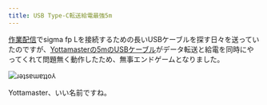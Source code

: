 ```yaml
---
title: USB Type-C転送給電最強5m
---
```

[作業配信](https://www.youtube.com/c/r7kamura)でsigma fp Lを接続するための長いUSBケーブルを探す日々を送っていたのですが、[Yottamasterの5mのUSBケーブル](https://www.amazon.co.jp/dp/B09Y1BY75P)がデータ転送と給電を同時にやってくれて問題無く動作したため、無事エンドゲームとなりました。

![](https://lh4.googleusercontent.com/Y_18hrrNjWSClfHaDjucGo2ozCFCdOxW71HDgjOQkpuGQPeQmHIv5AuusGQzDhLVasz-D_xgj9Z3HFOGXUIxzNrr4AI6a6ra0WF4yPFvGt1lGo4thGiSMMTr1YyXGdm6oLOd8r6n8H4z1yPQ94W5MbI "ɹǝʇsɐɯɐʇʇo⅄")

Yottamaster、いい名前ですね。
